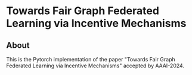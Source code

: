 # Towards Fair Graph Federated Learning via Incentive Mechanisms
## About
This is the Pytorch implementation of the paper "Towards Fair Graph Federated Learning via Incentive Mechanisms" accepted by AAAI-2024.
